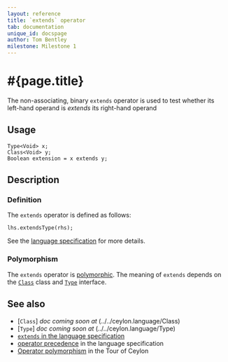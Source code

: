 ```yaml
---
layout: reference
title: `extends` operator
tab: documentation
unique_id: docspage
author: Tom Bentley
milestone: Milestone 1
---
```


# #{page.title}

The non-associating, binary `extends` operator is used to test whether its 
left-hand operand is *extends* its right-hand operand

## Usage 

    Type<Void> x;
    Class<Void> y;
    Boolean extension = x extends y;

## Description

### Definition

The `extends` operator is defined as follows:

    lhs.extendsType(rhs);

See the [language specification](#{site.urls.spec}#equalitycomparison) for more details.

### Polymorphism

The `extends` operator is [polymorphic](/documentation/reference/operator/operator-polymorphism). 
The meaning of `extends` depends on the 
[`Class`](../../ceylon.language/Class) class and 
[`Type`](../../ceylon.language/Type) interface.

## See also

* [`Class`] _doc coming soon at_ (../../ceylon.language/Class)
* [`Type`] _doc coming soon at_ (../../ceylon.language/Type)
* [`extends` in the language specification](#{site.urls.spec}#equalitycomparison)
* [operator precedence](#{site.urls.spec}#operatorprecedence) in the 
  language specification
* [Operator polymorphism](/documentation/tour/language-module/#operator_polymorphism) 
  in the Tour of Ceylon

